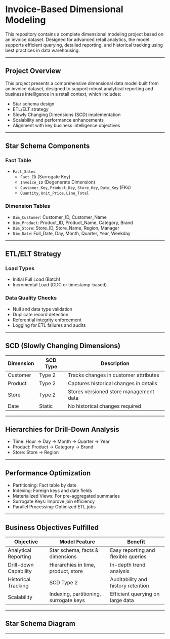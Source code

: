 #  Invoice-Based Dimensional Modeling 

This repository contains a complete dimensional modeling project based on an invoice dataset. Designed for advanced retail analytics, the model supports efficient querying, detailed reporting, and historical tracking using best practices in data warehousing.

---

##  Project Overview

This project presents a comprehensive dimensional data model built from an invoice dataset, designed to support robust analytical reporting and business intelligence in a retail context, which includes:
- Star schema design
- ETL/ELT strategy
- Slowly Changing Dimensions (SCD) implementation
- Scalability and performance enhancements
- Alignment with key business intelligence objectives

---

##  Star Schema Components

###  Fact Table
- `Fact_Sales`
  - `Fact_ID` (Surrogate Key)
  - `Invoice_ID` (Degenerate Dimension)
  - `Customer_Key`, `Product_Key`, `Store_Key`, `Date_Key` (FKs)
  - `Quantity`, `Unit_Price`, `Line_Total`

###  Dimension Tables
- `Dim_Customer`: Customer_ID, Customer_Name
- `Dim_Product`: Product_ID, Product_Name, Category, Brand
- `Dim_Store`: Store_ID, Store_Name, Region, Manager
- `Dim_Date`: Full_Date, Day, Month, Quarter, Year, Weekday

---

##  ETL/ELT Strategy

###  Load Types
- Initial Full Load (Batch)
- Incremental Load (CDC or timestamp-based)

###  Data Quality Checks
- Null and data type validation
- Duplicate record detection
- Referential integrity enforcement
- Logging for ETL failures and audits

---

##  SCD (Slowly Changing Dimensions)

| Dimension     | SCD Type | Description                               |
|---------------|----------|-------------------------------------------|
| Customer      | Type 2   | Tracks changes in customer attributes     |
| Product       | Type 2   | Captures historical changes in details    |
| Store         | Type 2   | Stores versioned store management data    |
| Date          | Static   | No historical changes required            |

---

##  Hierarchies for Drill-Down Analysis

- Time: Hour → Day → Month → Quarter → Year
- Product: Product → Category → Brand
- Store: Store → Region

---

##  Performance Optimization

- Partitioning: Fact table by date
- Indexing: Foreign keys and date fields
- Materialized Views: For pre-aggregated summaries
- Surrogate Keys: Improve join efficiency
- Parallel Processing: Optimized ETL jobs

---

##  Business Objectives Fulfilled

| Objective             | Model Feature                          | Benefit                             |
|-----------------------|----------------------------------------|-------------------------------------|
| Analytical Reporting  | Star schema, facts & dimensions        | Easy reporting and flexible queries |
| Drill-down Capability | Hierarchies in time, product, store    | In-depth trend analysis             |
| Historical Tracking   | SCD Type 2                             | Auditability and history retention  |
| Scalability           | Indexing, partitioning, surrogate keys | Efficient querying on large data    |

---

##  Star Schema Diagram



---

